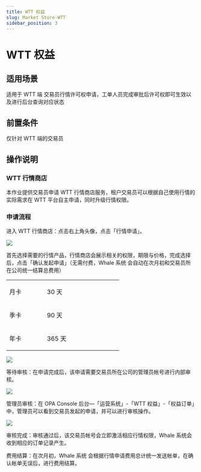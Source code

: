 ```yaml
---
title: WTT 权益
slug: Market Store-WTT
sidebar_position: 3
---
```



# WTT 权益

## 适用场景

适用于 WTT 端 交易员行情许可权申请，工单人员完成审批后许可权即可生效以及进行后台查询对应状态

## 前置条件

仅针对 WTT 端的交易员

## 操作说明

### WTT 行情商店

本作业提供交易员申请 WTT 行情商店服务，租户交易员可以根据自己使用行情的实际需求在 WTT 平台自主申请，同时升级行情权限。

### 申请流程

进入 WTT 行情商店：点击右上角头像，点击「行情申请」。

<img src="/assets/SOiZb0Y7So66uQx4oflc1zCpnJb.png"/>

首先选择需要的行情产品，行情商店会展示相关的权限，期限与价格，完成选择后，点击「确认发起申请」（无需付费，Whale 系统 会自动在次月初和交易员所在公司统一结算总费用）

<table header_column="1">
<colgroup>
<col width="100"/>
<col width="200"/>
</colgroup>
<tbody>
<tr>
<td><p>月卡</p></td><td><p>30 天</p></td></tr>
<tr>
<td><p>季卡</p></td><td><p>90 天</p></td></tr>
<tr>
<td><p>年卡</p></td><td><p>365 天</p></td></tr>
</tbody>
</table>

<img src="/assets/A8yAb9MH4onxIOxY2uRcIWKnnjg.png"/>

等待审核：在申请完成后，该申请需要交易员所在公司的管理员帐号进行内部审核。

<img src="/assets/Mvmcb1N9noymMtx8slmc3m2dnzg.png"/>

管理员审核：在 OPA Console 后台—「运营系统」-「WTT 权益」-「权益订单」中，管理员可以看到交易员发起的申请，并可以进行审核操作。

<img src="/assets/KuVgbsyuTowTffxNwZwcYoyfnHe.png"/>

审核完成：审核通过后，该交易员帐号会立即激活相应行情权限，Whale 系统会收到相应的订单记录产生。

费用结算：在次月初，Whale 系统 会根据行情申请费用总计统一发送帐单，在确认帐单无误后，进行费用结算。

